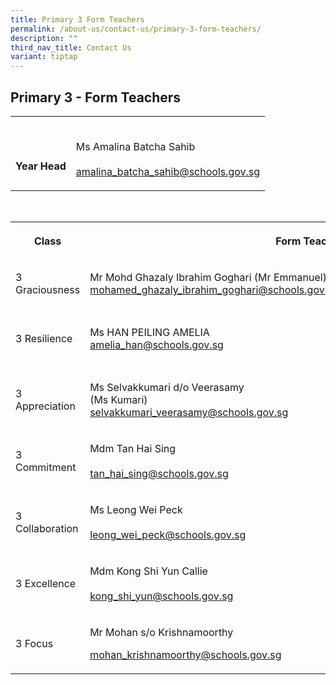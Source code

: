 ```yaml
---
title: Primary 3 Form Teachers
permalink: /about-us/contact-us/primary-3-form-teachers/
description: ""
third_nav_title: Contact Us
variant: tiptap
---
```

<h2><strong>Primary 3 - Form Teachers</strong></h2>
<table style="minWidth: 50px">
<colgroup>
<col>
<col>
</colgroup>
<tbody>
<tr>
<th rowspan="1" colspan="1">
<p>
<br>
<br>Year Head</p>
</th>
<td rowspan="1" colspan="1">
<p>
<br>Ms Amalina Batcha Sahib
<br>
<br><a href="amalina_batcha_sahib@schools.gov.sg" rel="noopener noreferrer nofollow" target="_blank">amalina_batcha_sahib@schools.gov.sg</a>
</p>
</td>
</tr>
</tbody>
</table>
<p>
<br>
</p>
<table style="minWidth: 75px">
<colgroup>
<col>
<col>
<col>
</colgroup>
<tbody>
<tr>
<th rowspan="1" colspan="1">
<p>Class</p>
</th>
<th rowspan="1" colspan="2">
<p>Form Teachers</p>
</th>
</tr>
<tr>
<td rowspan="1" colspan="1">
<p>3 Graciousness</p>
</td>
<td rowspan="1" colspan="1">
<p>Mr&nbsp;Mohd Ghazaly Ibrahim Goghari (Mr Emmanuel)
<br><a href="mohamed_ghazaly_ibrahim_goghari@schools.gov.sg" rel="noopener nofollow" target="_blank">mohamed_ghazaly_ibrahim_goghari@schools.gov.sg</a>
<br>
</p>
</td>
<td rowspan="1" colspan="1">
<p>Mdm Puah Yun Wen Shirley
<br><a href="puah_yun_wen@schools.gov.sg" rel="noopener nofollow" target="_blank">puah_yun_wen@schools.gov.sg</a>
<br>
</p>
</td>
</tr>
<tr>
<td rowspan="1" colspan="1">
<p>3 Resilience</p>
</td>
<td rowspan="1" colspan="1">
<p>Ms&nbsp;HAN PEILING AMELIA
<br><a href="amelia_han@schools.gov.sg" rel="noopener nofollow" target="_blank">amelia_han@schools.gov.sg</a>
</p>
</td>
<td rowspan="1" colspan="1">
<p>Mdm&nbsp;Suhaizan Bte Talib
<br>
<br><a href="mailto:Suhaizan_Talib@schools.gov.sg" rel="noopener noreferrer nofollow" target="_blank">Suhaizan_Talib@schools.gov.sg</a> 
<br>
</p>
</td>
</tr>
<tr>
<td rowspan="1" colspan="1">
<p>3 Appreciation</p>
</td>
<td rowspan="1" colspan="1">
<p>Ms Selvakkumari d/o Veerasamy
<br>(Ms Kumari)
<br><a href="mailto:selvakkumari_veerasamy@schools.gov.sg" rel="noopener noreferrer nofollow" target="_blank">selvakkumari_veerasamy@schools.gov.sg</a>
</p>
</td>
<td rowspan="1" colspan="1">
<p>Ms Ng chin Hoon
<br>
</p>
<p><a href="mailto:ng_chin_hoon@schools.gov.sg" rel="noopener noreferrer nofollow" target="_blank">ng_chin_hoon@schools.gov.sg</a>
</p>
</td>
</tr>
<tr>
<td rowspan="1" colspan="1">
<p>3 Commitment</p>
</td>
<td rowspan="1" colspan="1">
<p>Mdm Tan Hai Sing
<br>
<br><a href="mailto:tan_hai_sing@schools.gov.sg" rel="noopener noreferrer nofollow" target="_blank">tan_hai_sing@schools.gov.sg</a>
</p>
</td>
<td rowspan="1" colspan="1">
<p>Mdm&nbsp;Chew Boon Ping Janice
<br>
<br><a href="mailto:chew_boon_ping@schools.gov.sg" rel="noopener noreferrer nofollow" target="_blank">chew_boon_ping@schools.gov.sg</a>
</p>
</td>
</tr>
<tr>
<td rowspan="1" colspan="1">
<p>3 Collaboration</p>
</td>
<td rowspan="1" colspan="1">
<p>Ms Leong Wei Peck
<br>
<br><a href="mailto:leong_wei_peck@schools.gov.sg" rel="noopener noreferrer nofollow" target="_blank">leong_wei_peck@schools.gov.sg</a>
</p>
</td>
<td rowspan="1" colspan="1">
<p>Mr Ahmad Zaki Bin Hassan
<br>
<br><a href="mailto:ahmad_zaki_b_hassan@schools.gov.sg" rel="noopener noreferrer nofollow" target="_blank">ahmad_zaki_b_hassan@schools.gov.sg</a>
</p>
</td>
</tr>
<tr>
<td rowspan="1" colspan="1">
<p>3 Excellence</p>
</td>
<td rowspan="1" colspan="1">
<p>Mdm Kong Shi Yun Callie
<br>
<br><a href="mailto:kong_shi_yun@schools.gov.sg" rel="noopener noreferrer nofollow" target="_blank">kong_shi_yun@schools.gov.sg</a>
</p>
</td>
<td rowspan="1" colspan="1">
<p>Mdm&nbsp;Siti Zulaikha Binte Zainal Abidin
<br><a href="mailto:siti_zulaikha@schools.gov.sg" rel="noopener noreferrer nofollow" target="_blank">siti_zulaikha@schools.gov.sg</a>
</p>
<p></p>
</td>
</tr>
<tr>
<td rowspan="1" colspan="1">
<p>3 Focus</p>
</td>
<td rowspan="1" colspan="1">
<p>Mr Mohan s/o Krishnamoorthy</p>
<p></p>
<p><a href="mailto:mohan_krishnamoorthy@schools.gov.sg" rel="noopener noreferrer nofollow" target="_blank">mohan_krishnamoorthy@schools.gov.sg</a>
</p>
</td>
<td rowspan="1" colspan="1">
<p>Ms Angela</p>
<p><a href="mailto:Angela@schools.gov.sg" rel="noopener noreferrer nofollow" target="_blank">Angela@schools.gov.sg</a>
</p>
</td>
</tr>
</tbody>
</table>
<p></p>